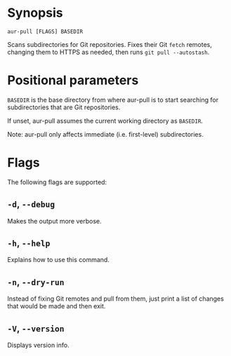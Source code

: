 <!-- markdownlint-configure-file { "MD041": { "level": 1 } } -->

# Synopsis

```shell
aur-pull [FLAGS] BASEDIR
```

Scans subdirectories for Git repositories. Fixes their Git `fetch`
remotes, changing them to HTTPS as needed, then runs
`git pull --autostash`.

# Positional parameters

`BASEDIR` is the base directory from where aur-pull is to start
searching for subdirectories that are Git repositories.

If unset, aur-pull assumes the current working directory as
`BASEDIR`.

Note: aur-pull only affects immediate (i.e. first-level)
subdirectories.

# Flags

The following flags are supported:

## `-d`, `--debug`

Makes the output more verbose.

## `-h`, `--help`

Explains how to use this command.

## `-n`, `--dry-run`

Instead of fixing Git remotes and pull from them, just print a list
of changes that would be made and then exit.

## `-V`, `--version`

Displays version info.
